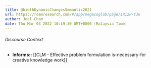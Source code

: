 ```yaml
---
title: @biethDynamicChangesSemantic2021
url: https://roamresearch.com/#/app/megacoglab/page/iRi2H-tJk
author: Joel Chan
date: Thu Mar 03 2022 10:19:30 GMT+0800 (Malaysia Time)
---
```




###### Discourse Context

- **Informs::** [[CLM - Effective problem formulation is-necessary-for creative knowledge work]]
